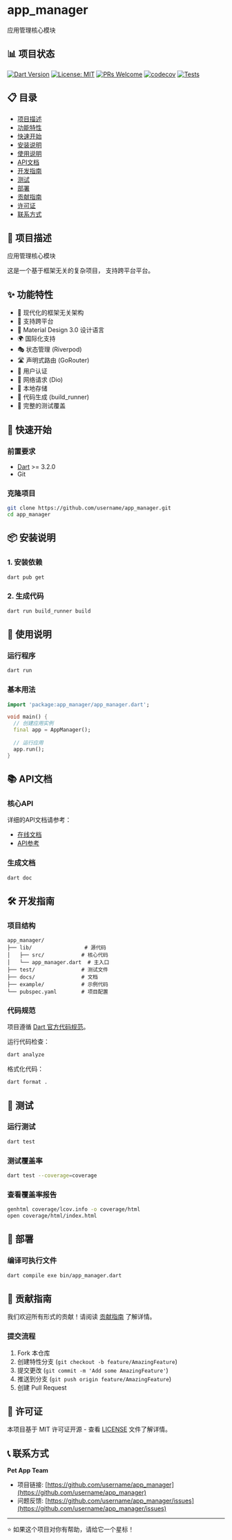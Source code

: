 # app_manager

应用管理核心模块

## 📊 项目状态

[![Dart Version](https://img.shields.io/badge/dart-%3E%3D3.2.0-blue.svg)](https://dart.dev/)
[![License: MIT](https://img.shields.io/badge/License-MIT-yellow.svg)](https://opensource.org/licenses/MIT)
[![PRs Welcome](https://img.shields.io/badge/PRs-welcome-brightgreen.svg)](http://makeapullrequest.com)
[![codecov](https://codecov.io/gh/username/app_manager/branch/main/graph/badge.svg)](https://codecov.io/gh/username/app_manager)
[![Tests](https://github.com/username/app_manager/workflows/Tests/badge.svg)](https://github.com/username/app_manager/actions)

## 📋 目录

- [项目描述](#-项目描述)
- [功能特性](#-功能特性)
- [快速开始](#-快速开始)
- [安装说明](#-安装说明)
- [使用说明](#-使用说明)
- [API文档](#-api文档)
- [开发指南](#-开发指南)
- [测试](#-测试)
- [部署](#-部署)
- [贡献指南](#-贡献指南)
- [许可证](#-许可证)
- [联系方式](#-联系方式)

## 📖 项目描述

应用管理核心模块

这是一个基于框架无关的复杂项目，
支持跨平台平台。

## ✨ 功能特性

- 🎯 现代化的框架无关架构
- 📱 支持跨平台
- 🎨 Material Design 3.0 设计语言
- 🌍 国际化支持
- 🎭 状态管理 (Riverpod)
- 🛣️ 声明式路由 (GoRouter)
- 🔐 用户认证
- 📡 网络请求 (Dio)
- 💾 本地存储
- 🔄 代码生成 (build_runner)
- 🧪 完整的测试覆盖

## 🚀 快速开始

### 前置要求

- [Dart](https://dart.dev/) >= 3.2.0
- Git

### 克隆项目

```bash
git clone https://github.com/username/app_manager.git
cd app_manager
```

## 📦 安装说明

### 1. 安装依赖

```bash
dart pub get
```

### 2. 生成代码

```bash
dart run build_runner build
```

## 🎯 使用说明

### 运行程序

```bash
dart run
```

### 基本用法

```dart
import 'package:app_manager/app_manager.dart';

void main() {
  // 创建应用实例
  final app = AppManager();
  
  // 运行应用
  app.run();
}
```

## 📚 API文档

### 核心API

详细的API文档请参考：

- [在线文档](https://username.github.io/app_manager/)
- [API参考](./docs/api/)

### 生成文档

```bash
dart doc
```

## 🛠️ 开发指南

### 项目结构

```
app_manager/
├── lib/                 # 源代码
│   ├── src/            # 核心代码
│   └── app_manager.dart  # 主入口
├── test/               # 测试文件
├── docs/               # 文档
├── example/            # 示例代码
└── pubspec.yaml        # 项目配置
```

### 代码规范

项目遵循 [Dart 官方代码规范](https://dart.dev/guides/language/effective-dart)。

运行代码检查：

```bash
dart analyze
```

格式化代码：

```bash
dart format .
```

## 🧪 测试

### 运行测试

```bash
dart test
```

### 测试覆盖率

```bash
dart test --coverage=coverage
```

### 查看覆盖率报告

```bash
genhtml coverage/lcov.info -o coverage/html
open coverage/html/index.html
```

## 🚀 部署

### 编译可执行文件

```bash
dart compile exe bin/app_manager.dart
```

## 🤝 贡献指南

我们欢迎所有形式的贡献！请阅读 [贡献指南](CONTRIBUTING.md) 了解详情。

### 提交流程

1. Fork 本仓库
2. 创建特性分支 (`git checkout -b feature/AmazingFeature`)
3. 提交更改 (`git commit -m 'Add some AmazingFeature'`)
4. 推送到分支 (`git push origin feature/AmazingFeature`)
5. 创建 Pull Request

## 📄 许可证

本项目基于 MIT 许可证开源 - 查看 [LICENSE](LICENSE) 文件了解详情。

## 📞 联系方式

**Pet App Team**

- 项目链接: [https://github.com/username/app_manager](https://github.com/username/app_manager)
- 问题反馈: [https://github.com/username/app_manager/issues](https://github.com/username/app_manager/issues)

---

⭐ 如果这个项目对你有帮助，请给它一个星标！

